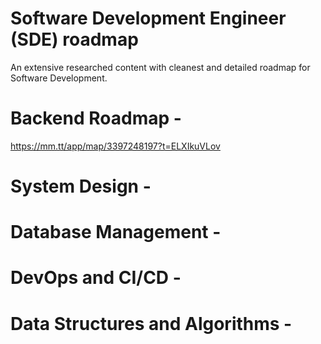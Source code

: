 # Software Development Engineer (SDE) roadmap
An extensive researched content with cleanest and detailed roadmap for Software Development.

# Backend Roadmap -
  https://mm.tt/app/map/3397248197?t=ELXIkuVLov

# System Design -

# Database Management -

# DevOps and CI/CD -

# Data Structures and Algorithms -
